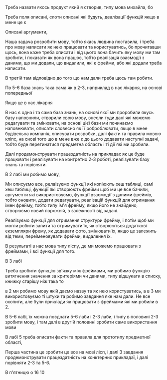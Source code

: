Треба назвати якось продукт який я створив, типу мова михайла, бо

Треба поля описані, слоти описані які будуть, деалізації функцій якщо в мене це є

Описані аргументи, 


Наша задача розробити мову, тобто якась людина поставила, і треба про мову написати як нею працювати та користуватись, бо прочитавши щось, вона каже треба описати і від цього вона бачить яку мову ми там зробити, і показати як вона працює, тобто реалізація взаємодії з даними, що ми додали, що видалили, які є фрейми, або які додали треба написати. 

В третій там відповідно до того що нам дали треба щось там робити. 


По 5-6 база знань така сама як в 2-3, наприклад в нас лікарня, на основі попередньої

Якщо це в нас лікарня

В нас є одна і та сама база знань, на основі якої ми проробили якусь базу наповнили, створили свою мову, внесли туди дані які можемо редагувати та змінювати, на основі цієї бази ми починаємо наповнювати, описати словесно як її роброблювати, якщо в мнее будівельна компанія, описувати розробки, далі факти та правила мовою кліпс, на снові того що в мене вже є до цього додавати наступні задачі, тобто буде перетинатися предметна область і ті дії які ми зробили.

Далі продемонструвати працездатність на прикладах як це буде працювати і реалізувати на контретно 2-3 роботі, реалізувати базу знань та порівняти.

В 2 лабі ми робимо мову, 

Ми описуємо все, релаізуємо функції які копіюють хеш таблиці, самі хеш таблиці, функції які створюють фрейми щоб ми це все бачили, аргументи які використовуємо, функції взаємодії з даними фреймів, тобто оновити, додати редагувати, реалізацій функцій для отримання імен фрейму, тобто типу ім'я фрейму, якщо його не знайдено, створюємо новий порожній, в залежності від задачі. 

Реалізуємо функції для отримання структури фрейму, і потім щоб ми могли робити запити та отримувати їх, як створюються додаткові екземпляри фрему, як додавати фото, змінювати їх, якщо це залежить від теми, переіменовувати фрейми, видалення їх. 

В результаті в нас мова типу ліспу, де ми можемо працювати з фреймами, і всі функції для того.

В 3 лабі 

Треба зробити функцію зв'язку між фреймами, ми робимо функцію витягнення значення за критеріями чи даними, типу відшукати в списку, книжку старішу ніж така то

в 2 ми робимо мову якій даємо назву та як нею користуватись, а в 3 ми використовуємо ті штуки та робимо завдання яке нам дали. Не все охопити, але були приклади як працювати з фреймами які ми робили в 2. 

В 5-6 лабі, їх можна поєднати 5-6 лаби і 2-3 лаби, і типу в половині 2-3 зробити мову, і там далі в другій половині зробити саме використання мови

В лабі 5 треба описати факти та правила для прототипу предметної області, 

Перша частина це зробити це все на мові лісп, і далі 3 завдання продемонструвати працездатність на конктерних прикладаї, і далі порівняти 2-3 та 5-6. 

В п'ятницю о 16 10

